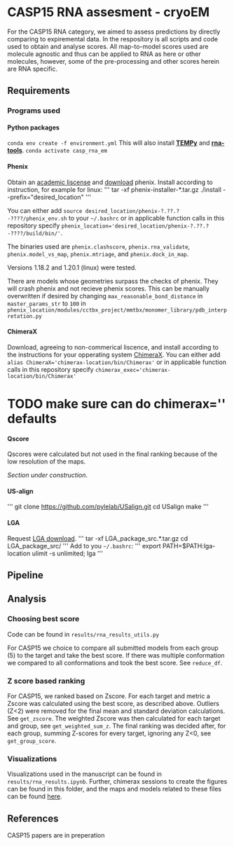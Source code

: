 # CASP15 RNA assesment - cryoEM
For the CASP15 RNA category, we aimed to assess predictions by directly comparing to expiremental data. In the respository is all scripts and code used to obtain and analyse scores. All map-to-model scores used are molecule agnostic and thus can be applied to RNA as here or other molecules, however, some of the pre-processing and other scores herein are RNA specific.

## Requirements

### Programs used

#### Python packages

`conda env create -f environment.yml`
This will also install [__TEMPy__](https://doi.org/10.1107/s2059798320014928) and [__rna-tools__](https://rna-tools.readthedocs.io/en/latest/).
`conda activate casp_rna_em`

#### Phenix

Obtain an [academic liscense](https://phenix-online.org/phenix_request/index.cgi) and [download](https://phenix-online.org/download/) phenix. Install according to instruction, for example for linux:
'''
tar -xf phenix-installer-*.tar.gz
./install --prefix="desired_location"
'''

You can either add `source desired_location/phenix-?.??.?-????/phenix_env.sh` to your `~/.bashrc` or in applicable function calls in this repository specify `phenix_location='desired_location/phenix-?.??.?-????/build/bin/'`.

The binaries used are `phenix.clashscore`, `phenix.rna_validate`, `phenix.model_vs_map`, `phenix.mtriage`, and `phenix.dock_in_map`.

Versions 1.18.2 and 1.20.1 (linux) were tested.

There are models whose geometries surpass the checks of phenix. They will crash phenix and not recieve phenix scores. This can be manually overwritten if desired by changing `max_reasonable_bond_distance` in `master_params_str` to `100` in `phenix_location/modules/cctbx_project/mmtbx/monomer_library/pdb_interpretation.py`

#### ChimeraX

Download, agreeing to non-commerical liscence, and install according to the instructions for your opperating system [ChimeraX](https://www.cgl.ucsf.edu/chimerax/download.html). You can either add `alias ChimeraX='chimerax-location/bin/Chimerax'` or in applicable function calls in this repository specify `chimerax_exec='chimerax-location/bin/Chimerax'`

# TODO make sure can do chimerax='' defaults

#### Qscore

Qscores were calculated but not used in the final ranking because of the low resolution of the maps. 

_Section under construction_.

#### US-align

'''
git clone https://github.com/pylelab/USalign.git
cd USalign
make
'''

#### LGA

Request [LGA download](http://as2ts.proteinmodel.org/AS2TS/Download_code/).
'''
tar -xf LGA_package_src.*.tar.gz
cd LGA_package_src/
'''
Add to you `~/.bashrc`:
'''
export PATH=$PATH:lga-location
ulimit -s unlimited; lga
''' 


## Pipeline

## Analysis

### Choosing best score
Code can be found in `results/rna_results_utils.py`

For CASP15 we choice to compare all submitted models from each group (5) to the target and take the best score. If there was multiple conformation we compared to all conformations and took the best score. See `reduce_df`.

### Z score based ranking
For CASP15, we ranked based on Zscore. For each target and metric a Zscore was calculated using the best score, as described above. Outliers (Z<2) were removed for the final mean and standard deviation calculations. See `get_zscore`. The weighted Zscore was then calculated for each target and group, see `get_weighted_sum_z`. The final ranking was decided after, for each group, summing Z-scores for every target, ignoring any Z<0, see `get_group_score`.

### Visualizations
Visualizations used in the manuscript can be found in `results/rna_results.ipynb`. Further, chimerax sessions to create the figures can be found in this folder, and the maps and models related to these files can be found [here](https://drive.google.com/file/d/1b6ZZXznF2zvvdVO1PuSEmxmOLnh2yJQY/view?usp=share_link).


## References
CASP15 papers are in preperation
